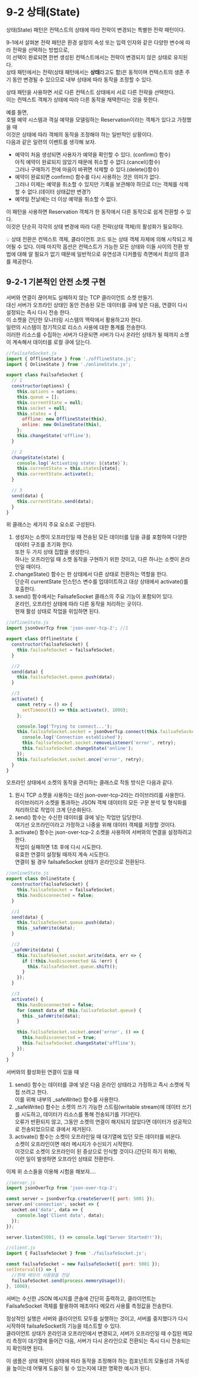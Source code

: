 # 9-2 상태(State)

상태(State) 패턴은 컨텍스트의 상태에 따라 전략이 변경되는 특별한 전략 패턴이다.

9-1에서 살펴본 전략 패턴은 환경 설정의 속성 또는 입력 인자와 같은 다양한 변수에 따라 전략을 선택하는 방법으로,  
이 선택이 완료되면 한번 생성된 컨텍스트에서는 전략이 변경되지 않은 상태로 유지된다.  
상태 패턴에서는 전략(상태 패턴에서는 **상태**라고도 함)은 동적이며 컨텍스트의 생존 주기 동안 변경될 수 있으므로 내부 상태에 따라 동작을 조정할 수 있다.

상태 패턴을 사용하면 서로 다른 컨텍스트 상태에서 서로 다른 전략을 선택한다.  
이는 컨텍스트 객체가 상태에 따라 다른 동작을 채택한다는 것을 뜻한다.

예를 들면,  
호텔 예약 시스템과 객실 예약을 모델링하는 Reservation이라는 객체가 있다고 가정했을 때  
이것은 상태에 따라 객체의 동작을 조정해야 하는 일반적인 상황이다.  
다음과 같은 일련의 이벤트를 생각해 보자.

- 예약이 처음 생성되면 사용자가 예약을 확인할 수 있다. (confirm() 함수)  
  아직 예약이 완료되지 않았기 때문에 취소할 수 없다.(cancel()함수)  
  그러나 구매하기 전에 마음이 바뀌면 삭제할 수 있다.(delete()함수)
- 예약이 완료되면 confirm() 함수를 다시 사용하는 것은 의미가 없다.  
  그러나 이제는 예약을 취소할 수 있지만 기록을 보관해야 하므로 더는 객체를 삭제할 수 없다.(데이터 상태값만 변경?)
- 예약일 전날에는 더 이상 예약을 취소할 수 없다.

이 패턴을 사용하면 Reservation 객체가 한 동작에서 다른 동작으로 쉽게 전환할 수 있다.  
이것은 단순히 각각의 상태 변경에 따라 다른 전략(상태 객체)의 활성화가 필요하다.

<aside>
💡 상태 전환은 컨텍스트 객체, 클라이언트 코드 또는 상태 객체 자체에 의해 시작되고 제어될 수 있다.
이때 마지막 옵션은 컨텍스트가 가능한 모든 상태와 이들 사이의 전환 방법에 대해 알 필요가 없기 때문에 일반적으로 유연성과 디커플링 측면에서 최상의 결과를 제공한다.
</aside>
   
## 9-2-1 기본적인 안전 소켓 구현

서버와 연결이 끊어져도 실패하지 않는 TCP 클라이언트 소켓 만들기.  
대신 서버가 오프라인 상태인 동안 전송된 모든 데이터를 큐에 넣은 다음, 연결이 다시 설정되는 즉시 다시 전송 한다.  
이 소켓을 간단한 모니터링 시스템의 맥락에서 활용하고자 한다.  
일련의 시스템이 정기적으로 리소스 사용에 대한 통계를 전송한다.  
이러한 리소스를 수집하는 서버가 다운되면 서버가 다시 온라인 상태가 될 때까지 소켓이 계속해서 데이터를 로컬 큐에 담는다.

```jsx
//failsafeSocket.js
import { OfflineState } from './offlineState.js';
import { OnlineState } from './onlineState.js';

export class FailsafeSocket {
  // 1
  constructor(options) {
    this.options = options;
    this.queue = [];
    this.currentState = null;
    this.socket = null;
    this.states = {
      offline: new OfflineState(this),
      online: new OnlineState(this),
    };
    this.changeState('offline');
  }

  // 2
  changeState(state) {
    console.log(`Activating state: ${state}`);
    this.currentState = this.states[state];
    this.currentState.activate();
  }

  // 3
  send(data) {
    this.currentState.send(data);
  }
}
```

위 클래스는 세가지 주요 요소로 구성된다.

1. 생성자는 소켓이 오프라인일 때 전송된 모든 데이터를 담을 큐를 포함하여 다양한 데이터 구조를 초기화 한다.  
   또한 두 가지 상태 집합을 생성한다.  
   하나는 오프라인일 때 소켓 동작을 구현하기 위한 것이고, 다른 하나는 소켓이 온라인일 때이다.
2. changeState() 함수는 한 상태에서 다른 상태로 전환하는 역할을 한다.  
   단순히 currentState 인스턴스 변수를 업데이트하고 대상 상태에서 activate()를 호출한다.
3. send() 함수에서는 FailsafeSocket 클래스의 주요 기능이 포함되어 있다.  
   온라인, 오프라인 상태에 따라 다른 동작을 처리하는 곳이다.  
   현재 활성 상태로 작업을 위임하면 된다.

```jsx
//oflineState.js
import jsonOverTcp from 'json-over-tcp-2'; //1

export class OfflineState {
  constructor(failsafeSocket) {
    this.failsafeSocket = failsafeSocket;
  }

  //2
  send(data) {
    this.failsafeSocket.queue.push(data);
  }

  //3
  activate() {
    const retry = () => {
      setTimeout(() => this.activate(), 1000);
    };

    console.log('Trying to connect...');
    this.failsafeSocket.socket = jsonOverTcp.connect(this.failsafeSocket.options, () => {
      console.log('Connection established');
      this.failsafeSocket.socket.removeListener('error', retry);
      this.failsafeSocket.changeState('online');
    });
    this.failsafeSocket.socket.once('error', retry);
  }
}
```

오프라인 상태에서 소켓의 동작을 관리하는 클래스로 작동 방식은 다음과 같다.

1. 원시 TCP 소켓을 사용하는 대신 json-over-tcp-2라는 라이브러리를 사용한다.  
   라이브러리가 소켓을 통과하는 JSON 객체 데이터의 모든 구문 분석 및 형식화를 처리하므로 작업이 크게 단순화된다.
2. send() 함수는 수신한 데이터를 큐에 넣는 작업만 담당한다.  
   여기선 오프라인이라고 가정하고 나중을 위해 데이터 객체를 저장할 것이다.
3. activate() 함수는 json-over-tcp-2 소켓을 사용하여 서버와의 연결을 설정하려고 한다.  
   작업이 실패하면 1초 후에 다시 시도한다.  
   유효한 연결이 설정될 때까지 계속 시도한다.  
   연결이 될 경우 failsafeSocket 상태가 온라인으로 전환된다.

```jsx
//onlineState.js
export class OnlineState {
  constructor(failsafeSocket) {
    this.failsafeSocket = failsafeSocket;
    this.hasDisconnected = false;
  }

  //1
  send(data) {
    this.failsafeSocket.queue.push(data);
    this._safeWrite(data);
  }

  //2
  _safeWrite(data) {
    this.failsafeSocket.socket.write(data, err => {
      if (!this.hasDisconnected && !err) {
        this.failsafeSocket.queue.shift();
      }
    });
  }

  //3
  activate() {
    this.hasDisconnected = false;
    for (const data of this.failsafeSocket.queue) {
      this._safeWrite(data);
    }

    this.failsafeSocket.socket.once('error', () => {
      this.hasDisconnected = true;
      this.failsafeSocket.changeState('offline');
    });
  }
}
```

서버와의 활성화된 연결이 있을 때

1. send() 함수는 데이터를 큐에 넣은 다음 온라인 상태라고 가정하고 즉시 소켓에 직접 쓰려고 한다.  
   이를 위해 내부의 \_safeWrite() 함수를 사용한다.
2. \_safeWrite() 함수는 소켓의 쓰기 가능한 스트림(writable stream)에 데이터 쓰기를 시도하고, 데이터가 리소스를 통해 전송되기를 기다린다.  
   오류가 반환되지 않고, 그동안 소켓의 연결이 해지되지 않았다면 데이터가 성공적으로 전송되었으므로 큐에서 제거된다.
3. activate() 함수는 소켓이 오프라인일 때 대기열에 있던 모든 데이터를 비운다.  
   소켓이 오프라인이면 에러 메시지가 수신되기 시작한다.  
   이것으로 소켓이 오프라인이 된 증상으로 인식할 것이다.(간단히 하기 위해),  
   이런 일이 발생하면 오프라인 상태로 전환한다.  


이제 위 소스들을 이용해 시험을 해보자….

```jsx
//server.js
import jsonOverTcp from 'json-over-tcp-2';

const server = jsonOverTcp.createServer({ port: 5001 });
server.on('connection', socket => {
  socket.on('data', data => {
    console.log('Client data', data);
  });
});

server.listen(5001, () => console.log('Server Started!!'));
```

```jsx
//client.js
import { FailsafeSocket } from './failsafeSocket.js';

const failsafeSocket = new FailsafeSocket({ port: 5001 });
setInterval(() => {
  //현재 메모리 사용량을 전달
  failsafeSocket.send(process.memoryUsage());
}, 1000);
```

서버는 수신한 JSON 메시지를 콘솔에 간단히 출력하고, 클라이언트는 FailsafeSocket 객체를 활용하여 매초마다 메모리 사용률 측정값을 전송한다.

정상적인 실행은 서버와 클라이언트 모두를 실행하는 것이고, 서버를 중지했다가 다시 시작하여 failsafeSocket의 기능을 테스트할 수 있다.  
클라이언트 상태가 온라인과 오프라인에서 변경되고, 서버가 오프라인일 때 수집된 메모리 측정이 대기열에 들어간 다음, 서버가 다시 온라인으로 전환되는 즉시 다시 전송되는지 확인하면 된다.

이 샘플은 상태 패턴이 상태에 따라 동작을 조정해야 하는 컴포넌트의 모듈성과 가독성을 높이는데 어떻게 도움이 될 수 있는지에 대한 명확한 예시가 된다.
